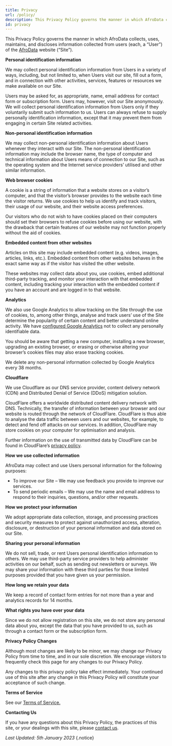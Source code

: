 ```yaml
---
title: Privacy
url: /policy/
description: This Privacy Policy governs the manner in which AfroData collects, uses, maintains, and discloses information collected from users.
id: privacy
---
```

This Privacy Policy governs the manner in which AfroData collects, uses, maintains, and discloses information collected from users (each, a “User”) of the [AfroData](https://data.afrocave.com/) website (“Site”).

**Personal identification information**

We may collect personal identification information from Users in a variety of ways, including, but not limited to, when Users visit our site, fill out a form, and in connection with other activities, services, features or resources we make available on our Site.

Users may be asked for, as appropriate, name, email address for contact form or subscription form. Users may, however, visit our Site anonymously. We will collect personal identification information from Users only if they voluntarily submit such information to us. Users can always refuse to supply personally identification information, except that it may prevent them from engaging in certain Site related activities.

**Non-personal identification information**

We may collect non-personal identification information about Users whenever they interact with our Site. The non-personal identification information may include the browser name, the type of computer and technical information about Users means of connection to our Site, such as the operating system and the Internet service providers’ utilised and other similar information.

**Web browser cookies**

A cookie is a string of information that a website stores on a visitor’s computer, and that the visitor’s browser provides to the website each time the visitor returns. We use cookies to help us identify and track visitors, their usage of our website, and their website access preferences.

Our visitors who do not wish to have cookies placed on their computers should set their browsers to refuse cookies before using our website, with the drawback that certain features of our website may not function properly without the aid of cookies.

**Embedded content from other websites**

Articles on this site may include embedded content (e.g. videos, images, articles, links, etc.). Embedded content from other websites behaves in the exact same way as if the visitor has visited the other website.

These websites may collect data about you, use cookies, embed additional third-party tracking, and monitor your interaction with that embedded content, including tracking your interaction with the embedded content if you have an account and are logged in to that website.

**Analytics**

We also use Google Analytics to allow tracking on the Site through the use of cookies, to, among other things, analyse and track users’ use of the Site determine the popularity of certain content and better understand online activity. We have [configured Google Analytics](https://ffw.press/blog/how-to/google-analytics-compliance-gdpr/) not to collect any personally identifiable data.

You should be aware that getting a new computer, installing a new browser, upgrading an existing browser, or erasing or otherwise altering your browser’s cookies files may also erase tracking cookies.

We delete any non-personal information collected by Google Analytics every 38 months.

**Cloudflare**

We use Cloudflare as our DNS service provider, content delivery network (CDN) and Distributed Denial of Service (DDoS) mitigation solution.

CloudFlare offers a worldwide distributed content delivery network with DNS. Technically, the transfer of information between your browser and our website is routed through the network of CloudFlare. CloudFlare is thus able to analyse the data traffic between users and our websites, for example, to detect and fend off attacks on our services. In addition, CloudFlare may store cookies on your computer for optimisation and analysis. 

Further information on the use of transmitted data by CloudFlare can be found in CloudFlare’s [privacy policy](https://www.cloudflare.com/privacypolicy/).

**How we use collected information**

AfroData may collect and use Users personal information for the following purposes:

* To improve our Site – We may use feedback you provide to improve our services.
* To send periodic emails – We may use the name and email address to respond to their inquiries, questions, and/or other requests.

**How we protect your information**

We adopt appropriate data collection, storage, and processing practices and security measures to protect against unauthorized access, alteration, disclosure, or destruction of your personal information and data stored on our Site.

**Sharing your personal information**

We do not sell, trade, or rent Users personal identification information to others. We may use third-party service providers to help administer activities on our behalf, such as sending out newsletters or surveys. We may share your information with these third parties for those limited purposes provided that you have given us your permission.

**How long we retain your data**

We keep a record of contact form entries for not more than a year and analytics records for 14 months.

**What rights you have over your data**

Since we do not allow registration on this site, we do not store any personal data about you, except the data that you have provided to us, such as through a contact form or the subscription form.

**Privacy Policy Changes**

Although most changes are likely to be minor, we may change our Privacy Policy from time to time, and in our sole discretion. We encourage visitors to frequently check this page for any changes to our Privacy Policy.

Any changes to this privacy policy take effect immediately. Your continued use of this site after any change in this Privacy Policy will constitute your acceptance of such change.

**Terms of Service**

See our [Terms of Service.](/terms/)

**Contacting Us**

If you have any questions about this Privacy Policy, the practices of this site, or your dealings with this site, please [contact us](/contact/).

_Last Updated: 5th January 2023_
{.notice}